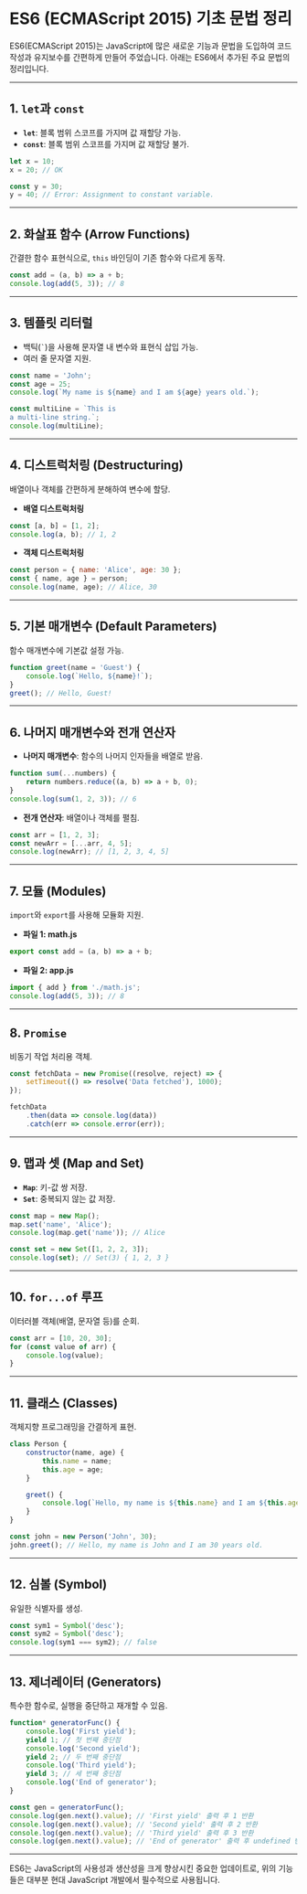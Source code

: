 
# ES6 (ECMAScript 2015) 기초 문법 정리

ES6(ECMAScript 2015)는 JavaScript에 많은 새로운 기능과 문법을 도입하여 코드 작성과 유지보수를 간편하게 만들어 주었습니다. 아래는 ES6에서 추가된 주요 문법의 정리입니다.

---

## 1. `let`과 `const`
- **`let`**: 블록 범위 스코프를 가지며 값 재할당 가능.
- **`const`**: 블록 범위 스코프를 가지며 값 재할당 불가.

```javascript
let x = 10;
x = 20; // OK

const y = 30;
y = 40; // Error: Assignment to constant variable.
```

---

## 2. 화살표 함수 (Arrow Functions)
간결한 함수 표현식으로, `this` 바인딩이 기존 함수와 다르게 동작.

```javascript
const add = (a, b) => a + b;
console.log(add(5, 3)); // 8
```

---

## 3. 템플릿 리터럴
- 백틱(``` ` ```)을 사용해 문자열 내 변수와 표현식 삽입 가능.
- 여러 줄 문자열 지원.

```javascript
const name = 'John';
const age = 25;
console.log(`My name is ${name} and I am ${age} years old.`);

const multiLine = `This is
a multi-line string.`;
console.log(multiLine);
```

---

## 4. 디스트럭처링 (Destructuring)
배열이나 객체를 간편하게 분해하여 변수에 할당.

- **배열 디스트럭처링**
```javascript
const [a, b] = [1, 2];
console.log(a, b); // 1, 2
```

- **객체 디스트럭처링**
```javascript
const person = { name: 'Alice', age: 30 };
const { name, age } = person;
console.log(name, age); // Alice, 30
```

---

## 5. 기본 매개변수 (Default Parameters)
함수 매개변수에 기본값 설정 가능.

```javascript
function greet(name = 'Guest') {
    console.log(`Hello, ${name}!`);
}
greet(); // Hello, Guest!
```

---

## 6. 나머지 매개변수와 전개 연산자
- **나머지 매개변수**: 함수의 나머지 인자들을 배열로 받음.
```javascript
function sum(...numbers) {
    return numbers.reduce((a, b) => a + b, 0);
}
console.log(sum(1, 2, 3)); // 6
```

- **전개 연산자**: 배열이나 객체를 펼침.
```javascript
const arr = [1, 2, 3];
const newArr = [...arr, 4, 5];
console.log(newArr); // [1, 2, 3, 4, 5]
```

---

## 7. 모듈 (Modules)
`import`와 `export`를 사용해 모듈화 지원.

- **파일 1: math.js**
```javascript
export const add = (a, b) => a + b;
```

- **파일 2: app.js**
```javascript
import { add } from './math.js';
console.log(add(5, 3)); // 8
```

---

## 8. `Promise`
비동기 작업 처리용 객체.

```javascript
const fetchData = new Promise((resolve, reject) => {
    setTimeout(() => resolve('Data fetched'), 1000);
});

fetchData
    .then(data => console.log(data))
    .catch(err => console.error(err));
```

---

## 9. 맵과 셋 (Map and Set)
- **`Map`**: 키-값 쌍 저장.
- **`Set`**: 중복되지 않는 값 저장.

```javascript
const map = new Map();
map.set('name', 'Alice');
console.log(map.get('name')); // Alice

const set = new Set([1, 2, 2, 3]);
console.log(set); // Set(3) { 1, 2, 3 }
```

---

## 10. `for...of` 루프
이터러블 객체(배열, 문자열 등)를 순회.

```javascript
const arr = [10, 20, 30];
for (const value of arr) {
    console.log(value);
}
```

---

## 11. 클래스 (Classes)
객체지향 프로그래밍을 간결하게 표현.

```javascript
class Person {
    constructor(name, age) {
        this.name = name;
        this.age = age;
    }

    greet() {
        console.log(`Hello, my name is ${this.name} and I am ${this.age} years old.`);
    }
}

const john = new Person('John', 30);
john.greet(); // Hello, my name is John and I am 30 years old.
```

---

## 12. 심볼 (Symbol)
유일한 식별자를 생성.

```javascript
const sym1 = Symbol('desc');
const sym2 = Symbol('desc');
console.log(sym1 === sym2); // false
```

---

## 13. 제너레이터 (Generators)
특수한 함수로, 실행을 중단하고 재개할 수 있음.

```javascript
function* generatorFunc() {
    console.log('First yield');
    yield 1; // 첫 번째 중단점
    console.log('Second yield');
    yield 2; // 두 번째 중단점
    console.log('Third yield');
    yield 3; // 세 번째 중단점
    console.log('End of generator');
}

const gen = generatorFunc();
console.log(gen.next().value); // 'First yield' 출력 후 1 반환
console.log(gen.next().value); // 'Second yield' 출력 후 2 반환
console.log(gen.next().value); // 'Third yield' 출력 후 3 반환
console.log(gen.next().value); // 'End of generator' 출력 후 undefined 반환

```

---

ES6는 JavaScript의 사용성과 생산성을 크게 향상시킨 중요한 업데이트로, 위의 기능들은 대부분 현대 JavaScript 개발에서 필수적으로 사용됩니다.

